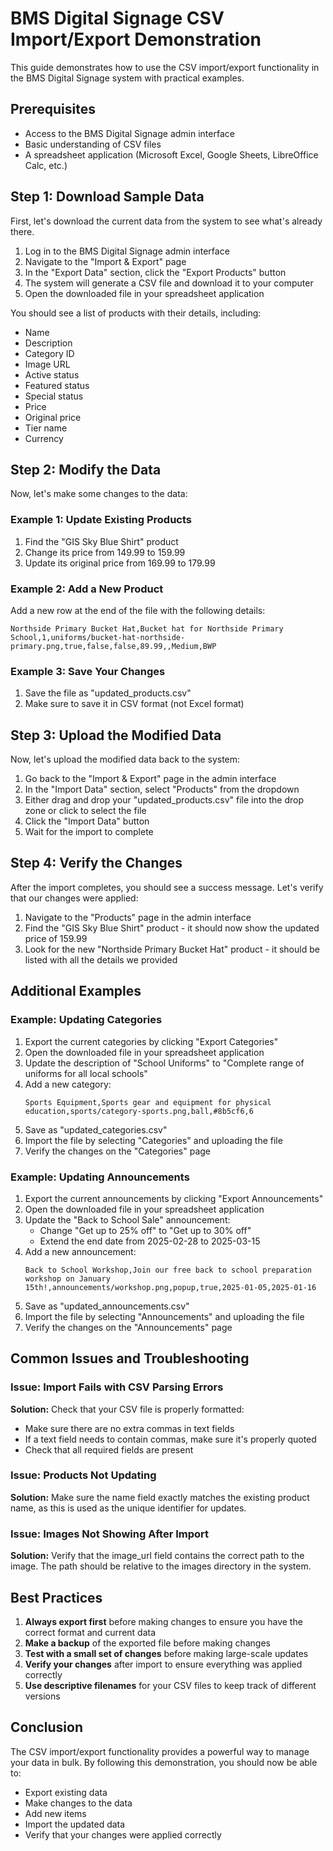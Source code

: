 # BMS Digital Signage CSV Import/Export Demonstration

This guide demonstrates how to use the CSV import/export functionality in the BMS Digital Signage system with practical examples.

## Prerequisites

- Access to the BMS Digital Signage admin interface
- Basic understanding of CSV files
- A spreadsheet application (Microsoft Excel, Google Sheets, LibreOffice Calc, etc.)

## Step 1: Download Sample Data

First, let's download the current data from the system to see what's already there.

1. Log in to the BMS Digital Signage admin interface
2. Navigate to the "Import & Export" page
3. In the "Export Data" section, click the "Export Products" button
4. The system will generate a CSV file and download it to your computer
5. Open the downloaded file in your spreadsheet application

You should see a list of products with their details, including:
- Name
- Description
- Category ID
- Image URL
- Active status
- Featured status
- Special status
- Price
- Original price
- Tier name
- Currency

## Step 2: Modify the Data

Now, let's make some changes to the data:

### Example 1: Update Existing Products

1. Find the "GIS Sky Blue Shirt" product
2. Change its price from 149.99 to 159.99
3. Update its original price from 169.99 to 179.99

### Example 2: Add a New Product

Add a new row at the end of the file with the following details:

```
Northside Primary Bucket Hat,Bucket hat for Northside Primary School,1,uniforms/bucket-hat-northside-primary.png,true,false,false,89.99,,Medium,BWP
```

### Example 3: Save Your Changes

1. Save the file as "updated_products.csv"
2. Make sure to save it in CSV format (not Excel format)

## Step 3: Upload the Modified Data

Now, let's upload the modified data back to the system:

1. Go back to the "Import & Export" page in the admin interface
2. In the "Import Data" section, select "Products" from the dropdown
3. Either drag and drop your "updated_products.csv" file into the drop zone or click to select the file
4. Click the "Import Data" button
5. Wait for the import to complete

## Step 4: Verify the Changes

After the import completes, you should see a success message. Let's verify that our changes were applied:

1. Navigate to the "Products" page in the admin interface
2. Find the "GIS Sky Blue Shirt" product - it should now show the updated price of 159.99
3. Look for the new "Northside Primary Bucket Hat" product - it should be listed with all the details we provided

## Additional Examples

### Example: Updating Categories

1. Export the current categories by clicking "Export Categories"
2. Open the downloaded file in your spreadsheet application
3. Update the description of "School Uniforms" to "Complete range of uniforms for all local schools"
4. Add a new category:
   ```
   Sports Equipment,Sports gear and equipment for physical education,sports/category-sports.png,ball,#8b5cf6,6
   ```
5. Save as "updated_categories.csv"
6. Import the file by selecting "Categories" and uploading the file
7. Verify the changes on the "Categories" page

### Example: Updating Announcements

1. Export the current announcements by clicking "Export Announcements"
2. Open the downloaded file in your spreadsheet application
3. Update the "Back to School Sale" announcement:
   - Change "Get up to 25% off" to "Get up to 30% off"
   - Extend the end date from 2025-02-28 to 2025-03-15
4. Add a new announcement:
   ```
   Back to School Workshop,Join our free back to school preparation workshop on January 15th!,announcements/workshop.png,popup,true,2025-01-05,2025-01-16
   ```
5. Save as "updated_announcements.csv"
6. Import the file by selecting "Announcements" and uploading the file
7. Verify the changes on the "Announcements" page

## Common Issues and Troubleshooting

### Issue: Import Fails with CSV Parsing Errors

**Solution:** Check that your CSV file is properly formatted:
- Make sure there are no extra commas in text fields
- If a text field needs to contain commas, make sure it's properly quoted
- Check that all required fields are present

### Issue: Products Not Updating

**Solution:** Make sure the name field exactly matches the existing product name, as this is used as the unique identifier for updates.

### Issue: Images Not Showing After Import

**Solution:** Verify that the image_url field contains the correct path to the image. The path should be relative to the images directory in the system.

## Best Practices

1. **Always export first** before making changes to ensure you have the correct format and current data
2. **Make a backup** of the exported file before making changes
3. **Test with a small set of changes** before making large-scale updates
4. **Verify your changes** after import to ensure everything was applied correctly
5. **Use descriptive filenames** for your CSV files to keep track of different versions

## Conclusion

The CSV import/export functionality provides a powerful way to manage your data in bulk. By following this demonstration, you should now be able to:
- Export existing data
- Make changes to the data
- Add new items
- Import the updated data
- Verify that your changes were applied correctly
